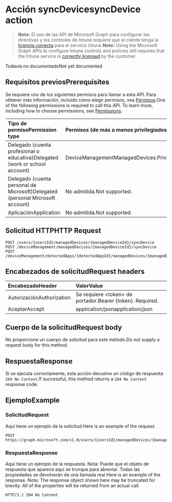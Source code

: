 # <a name="syncdevice-action"></a><span data-ttu-id="94e09-101">Acción syncDevice</span><span class="sxs-lookup"><span data-stu-id="94e09-101">syncDevice action</span></span>

> <span data-ttu-id="94e09-102">**Nota:** El uso de las API de Microsoft Graph para configurar las directivas y los controles de Intune requiere que el cliente tenga la [licencia correcta](https://go.microsoft.com/fwlink/?linkid=839381) para el servicio Intune.</span><span class="sxs-lookup"><span data-stu-id="94e09-102">**Note:** Using the Microsoft Graph APIs to configure Intune controls and policies still requires that the Intune service is [correctly licensed](https://go.microsoft.com/fwlink/?linkid=839381) by the customer.</span></span>

<span data-ttu-id="94e09-103">Todavía no documentado</span><span class="sxs-lookup"><span data-stu-id="94e09-103">Not yet documented</span></span>
## <a name="prerequisites"></a><span data-ttu-id="94e09-104">Requisitos previos</span><span class="sxs-lookup"><span data-stu-id="94e09-104">Prerequisites</span></span>
<span data-ttu-id="94e09-p101">Se requiere uno de los siguientes permisos para llamar a esta API. Para obtener más información, incluido cómo elegir permisos, vea [Permisos](../../../concepts/permissions_reference.md).</span><span class="sxs-lookup"><span data-stu-id="94e09-p101">One of the following permissions is required to call this API. To learn more, including how to choose permissions, see [Permissions](../../../concepts/permissions_reference.md).</span></span>

|<span data-ttu-id="94e09-107">Tipo de permiso</span><span class="sxs-lookup"><span data-stu-id="94e09-107">Permission type</span></span>|<span data-ttu-id="94e09-108">Permisos (de más a menos privilegiados)</span><span class="sxs-lookup"><span data-stu-id="94e09-108">Permissions (from least to most privileged)</span></span>|
|:---|:---|
|<span data-ttu-id="94e09-109">Delegado (cuenta profesional o educativa)</span><span class="sxs-lookup"><span data-stu-id="94e09-109">Delegated (work or school account)</span></span>|<span data-ttu-id="94e09-110">DeviceManagementManagedDevices.PriviligedOperation.All</span><span class="sxs-lookup"><span data-stu-id="94e09-110">DeviceManagementManagedDevices.PriviligedOperation.All</span></span>|
|<span data-ttu-id="94e09-111">Delegado (cuenta personal de Microsoft)</span><span class="sxs-lookup"><span data-stu-id="94e09-111">Delegated (personal Microsoft account)</span></span>|<span data-ttu-id="94e09-112">No admitida.</span><span class="sxs-lookup"><span data-stu-id="94e09-112">Not supported.</span></span>|
|<span data-ttu-id="94e09-113">Aplicación</span><span class="sxs-lookup"><span data-stu-id="94e09-113">Application</span></span>|<span data-ttu-id="94e09-114">No admitida.</span><span class="sxs-lookup"><span data-stu-id="94e09-114">Not supported.</span></span>|

## <a name="http-request"></a><span data-ttu-id="94e09-115">Solicitud HTTP</span><span class="sxs-lookup"><span data-stu-id="94e09-115">HTTP Request</span></span>
<!-- {
  "blockType": "ignored"
}
-->
``` http
POST /users/{usersId}/managedDevices/{managedDeviceId}/syncDevice
POST /deviceManagement/managedDevices/{managedDeviceId}/syncDevice
POST /deviceManagement/detectedApps/{detectedAppId}/managedDevices/{managedDeviceId}/syncDevice
```

## <a name="request-headers"></a><span data-ttu-id="94e09-116">Encabezados de solicitud</span><span class="sxs-lookup"><span data-stu-id="94e09-116">Request headers</span></span>
|<span data-ttu-id="94e09-117">Encabezado</span><span class="sxs-lookup"><span data-stu-id="94e09-117">Header</span></span>|<span data-ttu-id="94e09-118">Valor</span><span class="sxs-lookup"><span data-stu-id="94e09-118">Value</span></span>|
|:---|:---|
|<span data-ttu-id="94e09-119">Autorización</span><span class="sxs-lookup"><span data-stu-id="94e09-119">Authorization</span></span>|<span data-ttu-id="94e09-120">Se requiere &lt;token&gt; de portador.</span><span class="sxs-lookup"><span data-stu-id="94e09-120">Bearer {token}. Required.</span></span>|
|<span data-ttu-id="94e09-121">Aceptar</span><span class="sxs-lookup"><span data-stu-id="94e09-121">Accept</span></span>|<span data-ttu-id="94e09-122">application/json</span><span class="sxs-lookup"><span data-stu-id="94e09-122">application/json</span></span>|

## <a name="request-body"></a><span data-ttu-id="94e09-123">Cuerpo de la solicitud</span><span class="sxs-lookup"><span data-stu-id="94e09-123">Request body</span></span>
<span data-ttu-id="94e09-124">No proporcione un cuerpo de solicitud para este método.</span><span class="sxs-lookup"><span data-stu-id="94e09-124">Do not supply a request body for this method.</span></span>

## <a name="response"></a><span data-ttu-id="94e09-125">Respuesta</span><span class="sxs-lookup"><span data-stu-id="94e09-125">Response</span></span>
<span data-ttu-id="94e09-126">Si se ejecuta correctamente, esta acción devuelve un código de respuesta `204 No Content`.</span><span class="sxs-lookup"><span data-stu-id="94e09-126">If successful, this method returns a `204 No Content` response code.</span></span>

## <a name="example"></a><span data-ttu-id="94e09-127">Ejemplo</span><span class="sxs-lookup"><span data-stu-id="94e09-127">Example</span></span>
### <a name="request"></a><span data-ttu-id="94e09-128">Solicitud</span><span class="sxs-lookup"><span data-stu-id="94e09-128">Request</span></span>
<span data-ttu-id="94e09-129">Aquí tiene un ejemplo de la solicitud.</span><span class="sxs-lookup"><span data-stu-id="94e09-129">Here is an example of the request.</span></span>
``` http
POST https://graph.microsoft.com/v1.0/users/{usersId}/managedDevices/{managedDeviceId}/syncDevice
```

### <a name="response"></a><span data-ttu-id="94e09-130">Respuesta</span><span class="sxs-lookup"><span data-stu-id="94e09-130">Response</span></span>
<span data-ttu-id="94e09-p102">Aquí tiene un ejemplo de la respuesta. Nota: Puede que el objeto de respuesta que aparece aquí se trunque para abreviar. Todas las propiedades se devolverán de una llamada real.</span><span class="sxs-lookup"><span data-stu-id="94e09-p102">Here is an example of the response. Note: The response object shown here may be truncated for brevity. All of the properties will be returned from an actual call.</span></span>
``` http
HTTP/1.1 204 No Content
```



